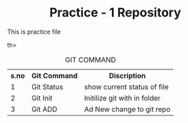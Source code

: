 
<h1 align=center>
Practice - 1 Repository   
</h1>
<p>
  This is practice file
</p>
<table align=cenTer>
  <caption>GIT COMMAND</caption>
  <tr>
    <th>s.no</th>
    <th>Git Command</th>th>
    <th>Discription</th>
</tr>
<tr>
<td>1</td>
  <td>Git Status</td>
  <td>show current status of file</td>
</tr>
  <tr>
<td>2</td>
  <td>Git Init</td>
  <td>Initilize git with in folder </td>
    
  </tr>
  <tr>
    <td>3</td>
  <td>Git ADD</td>
  <td>Ad New change to git repo</td>

  </tr>
</table>

